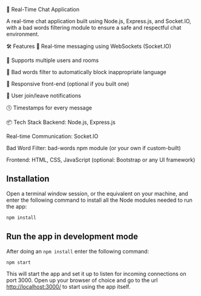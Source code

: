 🚀 Real-Time Chat Application

A real-time chat application built using Node.js, Express.js, and Socket.IO, with a bad words filtering module to ensure a safe and respectful chat environment.

🛠 Features
🔁 Real-time messaging using WebSockets (Socket.IO)

👥 Supports multiple users and rooms

🚫 Bad words filter to automatically block inappropriate language

📱 Responsive front-end (optional if you built one)

🧾 User join/leave notifications

🕓 Timestamps for every message

📦 Tech Stack
Backend: Node.js, Express.js

Real-time Communication: Socket.IO

Bad Word Filter: bad-words npm module (or your own if custom-built)

Frontend: HTML, CSS, JavaScript (optional: Bootstrap or any UI framework)

## Installation

Open a terminal window session, or the equivalent on your machine, and enter the following command to install all the Node modules needed to run the app:

```sh
npm install
```

## Run the app in development mode

After doing an `npm install` enter the following command:

```sh
npm start
```

This will start the app and set it up to listen for incoming connections on port 3000. Open up your browser of choice and go to the url [http://localhost:3000/](http://localhost:3000/) to start using the app itself. 

